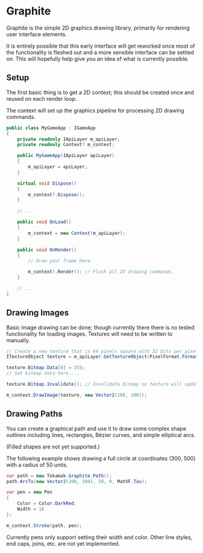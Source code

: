 ﻿# Graphite

Graphite is the simple 2D graphics drawing library, primarily for rendering user interface elements.

It is entirely possible that this early interface will get reworked once most of the functionality is fleshed out
and a more sensible interface can be settled on.  This will hopefully help give you an idea of what is currently
possible.

## Setup
The first basic thing is to get a 2D context; this should be created once and reused on each render loop.

The context will set up the graphics pipeline for processing 2D drawing commands.

```csharp
public class MyGameApp : IGameApp
{
    private readonly IApiLayer m_apiLayer;
    private readonly Context? m_context;

    public MyGameApp(IApiLayer apiLayer)
    {
        m_apiLayer = apiLayer;
    }

    virtual void Dispose()
    {
        m_context?.Dispose();
    }

    // ...

    public void OnLoad()
    {
        m_context = new Context(m_apiLayer);
    }

    public void OnRender()
    {
        // Draw your frame here.

        m_context!.Render(); // Flush all 2D drawing commands.
    }

    // ...
}
```

## Drawing Images
Basic image drawing can be done; though currently there there is no tested functionality for loading images.  Textures
will need to be written to manually.

```csharp
// Create a new texture that is 64 pixels square with 32 bits per pixel.
ITextureObject texture = m_apiLayer.GetTextureObject(PixelFormat.FormatR8G8B8A8, new Point(64, 64));

texture.Bitmap.Data[0] = 255;
// Set bitmap data here....

texture.Bitmap.Invalidate(); // Invalidate bitmap so texture will update.

m_context.DrawImage(texture, new Vector2(100, 100));
```

## Drawing Paths
You can create a graphical path and use it to draw some complex shape outlines including lines, rectangles, Bézier curves, and simple elliptical arcs.

(Filled shapes are not yet supported.)

The following example shows drawing a full circle at coordinates (300, 500) with a radius of 50 units.
```csharp
var path = new Tokamak.Graphite.Path();
path.ArcTo(new Vector2(300, 500), 50, 0, MathF.Tau);

var pen = new Pen
{
    Color = Color.DarkRed,
    Width = 10
};

m_context.Stroke(path, pen);
```

Currently pens only support setting their width and color.  Other line styles, end caps, joins, etc. are not yet implemented.
